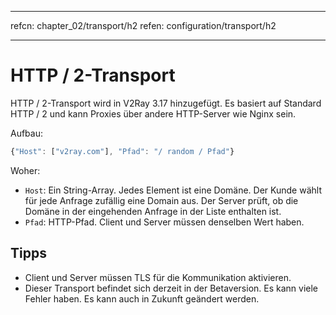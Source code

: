* * *

refcn: chapter_02/transport/h2 refen: configuration/transport/h2

* * *

# HTTP / 2-Transport

HTTP / 2-Transport wird in V2Ray 3.17 hinzugefügt. Es basiert auf Standard HTTP / 2 und kann Proxies über andere HTTP-Server wie Nginx sein.

Aufbau:

```javascript
{"Host": ["v2ray.com"], "Pfad": "/ random / Pfad"}
```

Woher:

* `Host`: Ein String-Array. Jedes Element ist eine Domäne. Der Kunde wählt für jede Anfrage zufällig eine Domain aus. Der Server prüft, ob die Domäne in der eingehenden Anfrage in der Liste enthalten ist.
* `Pfad`: HTTP-Pfad. Client und Server müssen denselben Wert haben.

## Tipps

* Client und Server müssen TLS für die Kommunikation aktivieren.
* Dieser Transport befindet sich derzeit in der Betaversion. Es kann viele Fehler haben. Es kann auch in Zukunft geändert werden.